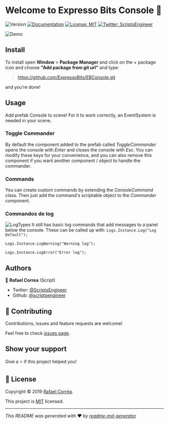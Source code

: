 # Welcome to Expresso Bits Console 👋
![Version](https://img.shields.io/badge/version-0.3.0-blue.svg?cacheSeconds=2592000)
[![Documentation](https://img.shields.io/badge/documentation-yes-brightgreen.svg)](todo-doc)
[![License: MIT](https://img.shields.io/badge/License-MIT-yellow.svg)](MIT)
[![Twitter: ScriptsEngineer](https://img.shields.io/twitter/follow/ScriptsEngineer.svg?style=social)](https://twitter.com/ScriptsEngineer)

![Demo](https://raw.githubusercontent.com/wiki/ExpressoBits/EBConsole/Demo.gif)

## Install


To install open <b>Window</b> > <b>Package Manager</b> and click on the + package icon and choose <b>"Add package from git url"</b> and type:

> https://github.com/ExpressoBits/EBConsole.git

and you're done!



## Usage
Add prefab Console to scene! 
For it to work correctly, an EventSystem is needed in your scene.

### Toggle Commander
By default the component added to the prefab called <i>ToggleCommander</i> opens the console with <i>Enter</i> and closes the console with <i>Esc</i>. You can modify these keys for your convenience, and you can also remove this component if you want another component / object to handle the commander.

### Commands
You can create custom commands by extending the <i>ConsoleCommand</i> class. 
Then just add the command's scriptable object to the <i>Commander</i> component.

### Commandos de log
![LogTypes](https://raw.githubusercontent.com/wiki/ExpressoBits/EBConsole/LogTypes.png)
It still has basic log commands that add messages to a panel below the console. These can be called up with:
```Logs.Instance.Log("Log Default");```

```Logs.Instance.LogWarning("Warning log");```

```Logs.Instance.LogError("Error log");```



## Authors

👤 **Rafael Correa**
(Script)
* Twitter: [@ScriptsEngineer](https://twitter.com/ScriptsEngineer)
* Github: [@scriptsengineer](https://github.com/scriptsengineer)


## 🤝 Contributing

Contributions, issues and feature requests are welcome!

Feel free to check [issues page](https://github.com/ExpressoBits/EBConsole/issues).

## Show your support

Give a ⭐️ if this project helped you!


## 📝 License

Copyright © 2019 [Rafael Correa](https://github.com/scriptsengineer).

This project is [MIT](MIT) licensed.

***
_This README was generated with ❤️ by [readme-md-generator](https://github.com/kefranabg/readme-md-generator)_
